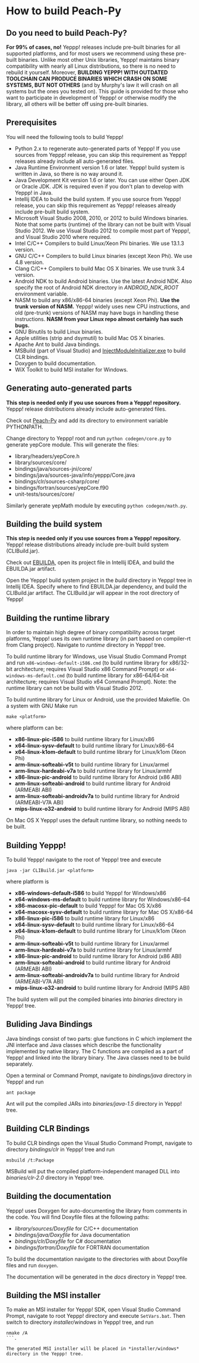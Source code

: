 How to build Peach-Py
=====================

Do you need to build Peach-Py?
------------------------------

**For 99% of cases, no!** Yeppp! releases include pre-built binaries for all supported platforms, and for most users we recommend using these pre-built binaries. Unlike most other Unix libraries, Yeppp! maintains binary compatibility with nearly all Linux distributions, so there is no need to rebuild it yourself. Moreover, **BUILDING YEPPP! WITH OUTDATED TOOLCHAIN CAN PRODUCE BINARIES WHICH CRASH ON SOME SYSTEMS, BUT NOT OTHERS** (and by Murphy's law it will crash on all systems but the ones you tested on). This guide is provided for those who want to participate in development of Yeppp! or otherwise modify the library, all others will be better off using pre-built binaries.

Prerequisites
----------

You will need the following tools to build Yeppp!

*   Python 2.x to regenerate auto-generated parts of Yeppp! If you use sources from Yeppp! release, you can skip this requirement as Yeppp! releases already include all auto-generated files. 
*   Java Runtime Environment version 1.6 or later. Yeppp! build system is written in Java, so there is no way around it.
*   Java Development Kit version 1.6 or later. You can use either Open JDK or Oracle JDK. JDK is required even if you don't plan to develop with Yeppp! in Java.
*   Intellij IDEA to build the build system. If you use source from Yeppp! release, you can skip this requirement as Yeppp! releases already include pre-built build system.
*   Microsoft Visual Studio 2008, 2010, or 2012 to build Windows binaries. Note that some parts (runtime) of the library can not be built with Visual Studio 2012. We use Visual Studio 2012 to compile most part of Yeppp!, and Visual Studio 2010 where required.
*   Intel C/C++ Compilers to build Linux/Xeon Phi binaries. We use 13.1.3 version.
*   GNU C/C++ Compilers to build Linux binaries (except Xeon Phi). We use 4.8 version.
*   Clang C/C++ Compilers to build Mac OS X binaries. We use trunk 3.4 version.
*   Android NDK to build Android binaries. Use the latest Android NDK. Also specify the root of Android NDK directory in *ANDROID_NDK_ROOT* environment variable.
*   NASM to build any x86/x86-64 binaries (except Xeon Phi). **Use the trunk version of NASM.** Yeppp! widely uses new CPU instructions, and old (pre-trunk) versions of NASM may have bugs in handling these instructions. **NASM from your Linux repo almost certainly has such bugs.**
*   GNU Binutils to build Linux binaries.
*   Apple utilities (strip and dsymutil) to build Mac OS X binaries.
*   Apache Ant to build Java bindings.
*   MSBuild (part of Visual Studio) and [InjectModuleInitializer.exe](http://einaregilsson.com/module-initializers-in-csharp/) to build CLR bindings.
*   Doxygen to build documentation.
*   WiX Toolkit to build MSI installer for Windows.
   
Generating auto-generated parts
-------------------------------

**This step is needed only if you use sources from a Yeppp! repository.** Yeppp! release distributions already include auto-generated files.

Check out [Peach-Py](https://bitbucket.org/MDukhan/peachpy) and add its directory to environment variable PYTHONPATH.

Change directory to Yeppp! root and run `python codegen/core.py` to generate yepCore module. This will generate the files:

*    library/headers/yepCore.h
*    library/sources/core/
*    bindings/java/sources-jni/core/
*    bindings/java/sources-java/info/yeppp/Core.java
*    bindings/clr/sources-csharp/core/
*    bindings/fortran/sources/yepCore.f90
*    unit-tests/sources/core/

Similarly generate yepMath module by executing `python codegen/math.py`.

Building the build system
-------------------------

**This step is needed only if you use sources from a Yeppp! repository.** Yeppp! release distributions already include pre-built build system (CLIBuild.jar).

Check out [EBUILDA](https://bitbucket.org/MDukhan/ebuilda), open its project file in Intellij IDEA, and build the EBUILDA.jar artifact.

Open the Yeppp! build system project in the *build* directory in Yeppp! tree in Intellij IDEA. Specify where to find EBUILDA.jar dependency, and build the CLIBuild.jar artifact. The CLIBuild.jar will appear in the root directory of Yeppp!

Building the runtime library
----------------------------

In order to maintain high degree of binary compatibility across target platforms, Yeppp! uses its own runtime library (in part based on compiler-rt from Clang project). Navigate to *runtime* directory in Yeppp! tree.

To build runtime library for Windows, use Visual Studio Command Prompt and run `x86-windows-default-i586.cmd` (to build runtime library for x86/32-bit architecture; requires Visual Studio x86 Command Prompt) or `x64-windows-ms-default.cmd` (to build runtime library for x86-64/64-bit architecture; requires Visual Studio x64 Command Prompt). Note: the runtime library can not be build with Visual Studio 2012.

To build runtime library for Linux or Android, use the provided Makefile. On a system with GNU Make run
```
make <platform>
```
where platform can be:

*    **x86-linux-pic-i586** to build runtime library for Linux/x86
*    **x64-linux-sysv-default** to build runtime library for Linux/x86-64
*    **x64-linux-k1om-default** to build runtime library for Linux/k1om (Xeon Phi)
*    **arm-linux-softeabi-v5t** to build runtime library for Linux/armel
*    **arm-linux-hardeabi-v7a** to build runtime library for Linux/armhf
*    **x86-linux-pic-android** to build runtime library for Android (x86 ABI)
*    **arm-linux-softeabi-android** to build runtime library for Android (ARMEABI ABI)
*    **arm-linux-softeabi-androidv7a** to build runtime library for Android (ARMEABI-V7A ABI)
*    **mips-linux-o32-android** to build runtime library for Android (MIPS ABI)

On Mac OS X Yeppp! uses the default runtime library, so nothing needs to be built.

Building Yeppp!
---------------

To build Yeppp! navigate to the root of Yeppp! tree and execute
```
java -jar CLIBuild.jar <platform>
```
where platform is

*    **x86-windows-default-i586** to build Yeppp! for Windows/x86
*    **x64-windows-ms-default** to build runtime library for Windows/x86-64
*    **x86-macosx-pic-default** to build Yeppp! for Mac OS X/x86
*    **x64-macosx-sysv-default** to build runtime library for Mac OS X/x86-64
*    **x86-linux-pic-i586** to build runtime library for Linux/x86
*    **x64-linux-sysv-default** to build runtime library for Linux/x86-64
*    **x64-linux-k1om-default** to build runtime library for Linux/k1om (Xeon Phi)
*    **arm-linux-softeabi-v5t** to build runtime library for Linux/armel
*    **arm-linux-hardeabi-v7a** to build runtime library for Linux/armhf
*    **x86-linux-pic-android** to build runtime library for Android (x86 ABI)
*    **arm-linux-softeabi-android** to build runtime library for Android (ARMEABI ABI)
*    **arm-linux-softeabi-androidv7a** to build runtime library for Android (ARMEABI-V7A ABI)
*    **mips-linux-o32-android** to build runtime library for Android (MIPS ABI)

The build system will put the compiled binaries into *binaries* directory in Yeppp! tree.

Buliding Java Bindings
----------------------

Java bindings consist of two parts: glue functions in C which implement the JNI interface and Java classes which describe the functionality implemented by native library. The C functions are compiled as a part of Yeppp! and linked into the library binary. The Java classes need to be build separately.

Open a terminal or Command Prompt, navigate to *bindings/java* directory in Yeppp! and run
```
ant package
```

Ant will put the compiled JARs into *binaries/java-1.5* directory in Yeppp! tree.

Building CLR Bindings
---------------------

To build CLR bindings open the Visual Studio Command Prompt, navigate to directory *bindings/clr* in Yeppp! tree and run
```
msbuild /t:Package
```

MSBuild will put the compiled platform-independent managed DLL into *binaries/clr-2.0* directory in Yeppp! tree.

Building the documentation
--------------------------

Yeppp! uses Doxygen for auto-documenting the library from comments in the code.
You will find Doxyfile files at the following paths:

*    *library/sources/Doxyfile* for C/C++ documentation
*    *bindings/java/Doxyfile* for Java documentation
*    *bindings/clr/Doxyfile* for C# documentation
*    *bindings/fortran/Doxyfile* for FORTRAN documentation

To build the documentation navigate to the directories with about Doxyfile files and run `doxygen`.

The documentation will be generated in the *docs* directory in Yeppp! tree.

Building the MSI installer
--------------------------

To make an MSI installer for Yeppp! SDK, open Visual Studio Command Prompt, navigate to root Yeppp! directory and execute `SetVars.bat`. Then switch to directory *installer/windows* in Yeppp! tree, and run
```
nmake /A
```.

The generated MSI installer will be placed in *installer/windows* directory in the Yeppp! tree.
